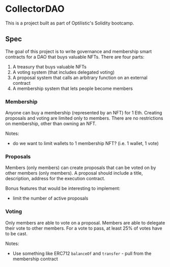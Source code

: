 # CollectorDAO

This is a project built as part of Optilistic's Solidity bootcamp.

## Spec

The goal of this project is to write governance and membership smart contracts for a DAO that buys valuable NFTs. There are four parts:

1. A treasury that buys valuable NFTs
1. A voting system (that includes delegated voting)
1. A proposal system that calls an arbitrary function on an external contract
1. A membership system that lets people become members

### Membership

Anyone can buy a membership (represented by an NFT) for 1 Eth. Creating proposals and voting are limited only to members. There are no restrictions on membership, other than owning an NFT.

Notes:
- do we want to limit wallets to 1 membership NFT? (i.e. 1 wallet, 1 vote)

### Proposals

Members (only members) can create proposals that can be voted on by other members (only members). A proposal should include a title, description, address for the execution contract.

Bonus features that would be interesting to implement:
- limit the number of active proposals

### Voting

Only members are able to vote on a proposal. Members are able to delegate their vote to other members. For a vote to pass, at least 25% of votes have to be cast.

Notes:
- Use something like ERC712 `balanceOf` and `transfer` - pull from the membership contract 
